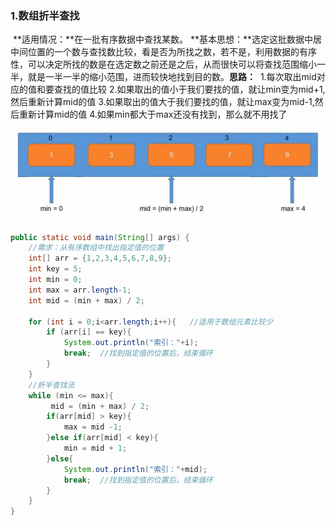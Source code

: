 ### 1.数组折半查找

​	**适用情况：**在一批有序数据中查找某数。
​    **基本思想：**选定这批数据中居中间位置的一个数与查找数比较，看是否为所找之数，若不是，利用数据的有序性，可以决定所找的数是在选定数之前还是之后，从而很快可以将查找范围缩小一半，就是一半一半的缩小范围，进而较快地找到目的数。
​    **思路：**
​        1.每次取出mid对应的值和要查找的值比较
​        2.如果取出的值小于我们要找的值，就让min变为mid+1,然后重新计算mid的值
​        3.如果取出的值大于我们要找的值，就让max变为mid-1,然后重新计算mid的值
​        4.如果min都大于max还没有找到，那么就不用找了

![39-1](.\img\39-1.jpg)

```java
public static void main(String[] args) {
    //需求：从有序数组中找出指定值的位置
    int[] arr = {1,2,3,4,5,6,7,8,9};
    int key = 5;
    int min = 0;
    int max = arr.length-1;
    int mid = (min + max) / 2;

    for (int i = 0;i<arr.length;i++){   //适用于数组元素比较少
        if (arr[i] == key){
            System.out.println("索引："+i);
            break;  //找到指定值的位置后，结束循环
        }
    }
    //折半查找法
    while (min <= max){
         mid = (min + max) / 2;
        if(arr[mid] > key){
            max = mid -1;
        }else if(arr[mid] < key){
            min = mid + 1;
        }else{
            System.out.println("索引："+mid);
            break;  //找到指定值的位置后，结束循环
        }
    }
}

```


